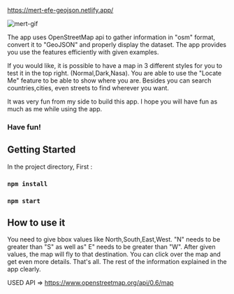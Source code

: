 https://mert-efe-geojson.netlify.app/


![mert-gif](https://user-images.githubusercontent.com/44974863/111880604-7f26b700-89bd-11eb-9dfb-583cb8965f47.gif)

The app uses OpenStreetMap api to gather information in "osm" format, convert it to "GeoJSON" and properly display the dataset.
The app provides you use the features efficiently with given examples. 

If you would like, it is possible to have a map in 3 different styles for you to test it in the top right. (Normal,Dark,Nasa). You are able to use the "Locate Me" feature to be able to show where you are. Besides you can search countries,cities, even streets to find wherever you want.

It was very fun from my side to build this app. I hope you will have fun as much as me while using the app.

### Have fun!

## Getting Started 
In the project directory, First : 

### `npm install`
### `npm start`

## How to use it 
You need to give bbox values like North,South,East,West. "N" needs to be greater than "S" as well as" E" needs to be greater than "W". After given values, the map will fly to that destination. You can click over the map and get even more details. That's all. The rest of the information explained in the app clearly.


USED API => https://www.openstreetmap.org/api/0.6/map
